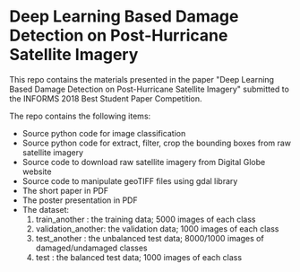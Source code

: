 # Deep Learning Based Damage Detection on Post-Hurricane Satellite Imagery

This repo contains the materials presented in the paper "Deep Learning Based Damage Detection on Post-Hurricane Satellite Imagery" submitted to the INFORMS 2018 Best Student Paper Competition.

The repo contains the following items:

* Source python code for image classification
* Source python code for extract, filter, crop the bounding boxes from raw satellite imagery
* Source code to download raw satellite imagery from Digital Globe website
* Source code to manipulate geoTIFF files using gdal library
* The short paper in PDF 
* The poster presentation in PDF
* The dataset: 
  1. train_another     : the training data; 5000 images of each class
  2. validation_another: the validation data; 1000 images of each class
  3. test_another      : the unbalanced test data; 8000/1000 images of damaged/undamaged classes
  4. test              : the balanced test data; 1000 images of each class
